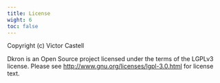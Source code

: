 ```yaml
---
title: License
wight: 6
toc: false
---
```


Copyright (c) Victor Castell

Dkron is an Open Source project licensed under the terms of
the LGPLv3 license.  Please see <http://www.gnu.org/licenses/lgpl-3.0.html>
for license text.
